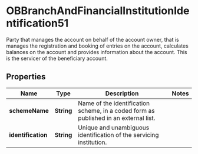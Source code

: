 

# OBBranchAndFinancialInstitutionIdentification51

Party that manages the account on behalf of the account owner, that is manages the registration and booking of entries on the account, calculates balances on the account and provides information about the account. This is the servicer of the beneficiary account.
## Properties

Name | Type | Description | Notes
------------ | ------------- | ------------- | -------------
**schemeName** | **String** | Name of the identification scheme, in a coded form as published in an external list. | 
**identification** | **String** | Unique and unambiguous identification of the servicing institution. | 



